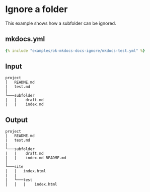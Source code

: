 # Ignore a folder

This example shows how a subfolder can be ignored.

## mkdocs.yml

```yaml
{% include "examples/ok-mkdocs-docs-ignore/mkdocs-test.yml" %}
```

## Input

```
project
│   README.md
|   test.md
|
└───subfolder
|   |    draft.md
|   |    index.md
```

## Output

```
project
│   README.md
|   test.md
|
└───subfolder
|   |    draft.md
|   |    index.md README.md 
│
└───site
│   │   index.html
|   |   
|   └───test
│   │   |    index.html
```
